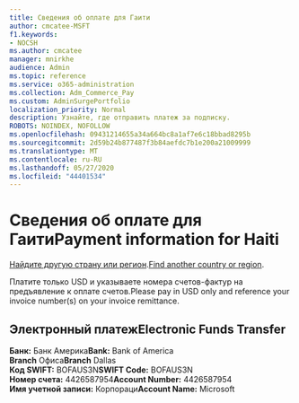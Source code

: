 ```yaml
---
title: Сведения об оплате для Гаити
author: cmcatee-MSFT
f1.keywords:
- NOCSH
ms.author: cmcatee
manager: mnirkhe
audience: Admin
ms.topic: reference
ms.service: o365-administration
ms.collection: Adm_Commerce_Pay
ms.custom: AdminSurgePortfolio
localization_priority: Normal
description: Узнайте, где отправить платеж за подписку.
ROBOTS: NOINDEX, NOFOLLOW
ms.openlocfilehash: 09431214655a34a664bc8a1af7e6c18bbad8295b
ms.sourcegitcommit: 2d59b24b877487f3b84aefdc7b1e200a21009999
ms.translationtype: MT
ms.contentlocale: ru-RU
ms.lasthandoff: 05/27/2020
ms.locfileid: "44401534"
---
```

# <a name="payment-information-for-haiti"></a><span data-ttu-id="3b9bb-103">Сведения об оплате для Гаити</span><span class="sxs-lookup"><span data-stu-id="3b9bb-103">Payment information for Haiti</span></span>

<span data-ttu-id="3b9bb-104">[Найдите другую страну или регион](../billing-and-payments/pay-for-your-subscription.md).</span><span class="sxs-lookup"><span data-stu-id="3b9bb-104">[Find another country or region](../billing-and-payments/pay-for-your-subscription.md).</span></span>

<span data-ttu-id="3b9bb-105">Платите только USD и указываете номера счетов-фактур на предъявление к оплате счетов.</span><span class="sxs-lookup"><span data-stu-id="3b9bb-105">Please pay in USD only and reference your invoice number(s) on your invoice remittance.</span></span>

## <a name="electronic-funds-transfer"></a><span data-ttu-id="3b9bb-106">Электронный платеж</span><span class="sxs-lookup"><span data-stu-id="3b9bb-106">Electronic Funds Transfer</span></span>

<span data-ttu-id="3b9bb-107">**Банк:** Банк Америка</span><span class="sxs-lookup"><span data-stu-id="3b9bb-107">**Bank:** Bank of America</span></span>  
<span data-ttu-id="3b9bb-108">**Branch** Офиса</span><span class="sxs-lookup"><span data-stu-id="3b9bb-108">**Branch** Dallas</span></span>  
<span data-ttu-id="3b9bb-109">**Код SWIFT:** BOFAUS3N</span><span class="sxs-lookup"><span data-stu-id="3b9bb-109">**SWIFT Code:** BOFAUS3N</span></span>  
<span data-ttu-id="3b9bb-110">**Номер счета:** 4426587954</span><span class="sxs-lookup"><span data-stu-id="3b9bb-110">**Account Number:** 4426587954</span></span>  
<span data-ttu-id="3b9bb-111">**Имя учетной записи:** Корпораци</span><span class="sxs-lookup"><span data-stu-id="3b9bb-111">**Account Name:** Microsoft</span></span>  